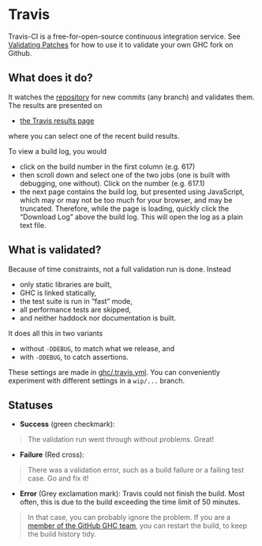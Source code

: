 # Travis


Travis-CI is a free-for-open-source continuous integration service. See [Validating Patches](testing-patches#travis) for how to use it to validate your own GHC fork on Github.

## What does it do?


It watches the [repository](repositories) for new commits (any branch) and validates them. The results are presented on

- [the Travis results page](https://travis-ci.org/ghc/ghc/builds)


where you can select one of the recent build results.


To view a build log, you would

- click on the build number in the first column (e.g. 617)
- then scroll down and select one of the two jobs (one is built with debugging, one without). Click on the number (e.g. 617.1)
- the next page contains the build log, but presented using JavaScript, which may or may not be too much for your browser, and may be truncated. Therefore, while the page is loading, quickly click the “Download Log” above the build log. This will open the log as a plain text file.

## What is validated?


Because of time constraints, not a full validation run is done. Instead

- only static libraries are built,
- GHC is linked statically,
- the test suite is run in “fast” mode,
- all performance tests are skipped,
- and neither haddock nor documentation is built.


It does all this in two variants

- without `-DDEBUG`, to match what we release, and
- with `-DDEBUG`, to catch assertions.


These settings are made in [ghc/.travis.yml](/ghc/ghc/tree/master/ghc/.travis.yml)[](/trac/ghc/export/HEAD/ghc/.travis.yml). You can conveniently experiment with different settings in a `wip/...` branch.

## Statuses

- **Success** (green checkmark):

>
> The validation run went through without problems. Great!

- **Failure** (Red cross):

>
> There was a validation error, such as a build failure or a failing test case. Go and fix it!

- **Error** (Grey exclamation mark): Travis could not finish the build. Most often, this is due to the build exceeding the time limit of 50 minutes. 

>
> In that case, you can probably ignore the problem. If you are a [member of the GitHub GHC team](https://github.com/orgs/ghc/people), you can restart the build, to keep the build history tidy.
